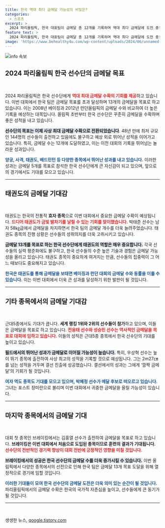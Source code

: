 ```yaml
---
title: 한국 역대 최다 금메달 가능성의 비밀은?
categories:
  - 스포츠
excerpt: >
  2024 파리올림픽, 한국 대표팀이 금메달 총 12개를 기록하며 역대 최다 금메달에 도전 중! 태권도, 근대5종 등에서 금빛 성과를 낼 가능성이 높다.
feature_text: >
  2024 파리올림픽, 한국 대표팀이 금메달 총 12개를 기록하며 역대 최다 금메달에 도전 중! 태권도, 근대5종 등에서 금빛 성과를 낼 가능성이 높다.
image: 'https://www.behealthy4u.com/wp-content/uploads/2024/06/unnamed-file.png'
---
```


<p><img src="https://www.behealthy4u.com/wp-content/uploads/2024/06/unnamed-file.png" alt="info 속보" /></p>

<h2 data-ke-size="size26">2024 파리올림픽 한국 선수단의 금메달 목표</h2>

<p data-ke-size="size16">&nbsp;</p>

<p>2024 파리올림픽은 한국 선수단에게 <b><span style="color: #ee2323;">역대 최대 금메달 수확의 기회를 제공</span></b>하고 있습니다. 이번 대회에서 한국 팀은 금메달 목표를 초과 달성하며 13개의 금메달을 목표로 하고 있습니다. 이는 2008년 베이징과 2012년 런던올림픽의 금메달 수와 비교하여 더 높은 기록을 예상하는 대목입니다. 올림픽 초반부터 한국 선수단은 꾸준히 금메달을 수확하며 좋은 성적을 내고 있습니다. </p>

<p><b><span style="background-color: #21538527;">선수단의 목표는 이제 사상 최대 금메달 수확으로 전환되었습니다</span></b>. 48년 만에 최저 규모인 144명의 선수들이 출전하고 있음에도 불구하고 예상 외로 뛰어난 성적을 이어가고 있습니다. 특히, 금메달 수는 12개에 도달하였고, 이는 이전 대회의 기록을 뛰어넘는 놀라운 성과입니다. </p>

<p><b><span style="color: #1a5490;">양궁, 사격, 태권도, 배드민턴 등 다양한 종목에서 뛰어난 성과를 내고 있습니다.</span></b> 이러한 성과는 금메달 5개를 목표로 참석한 한국 선수단에게 큰 자신감이 되고 있으며, 앞으로의 경기에서도 기대를 모으고 있습니다. </p>

<hr>

<h2 data-ke-size="size26">태권도의 금메달 기대감</h2>

<p data-ke-size="size16">&nbsp;</p>

<p>태권도는 한국의 전통적 <b>효자 종목</b>으로 이번 대회에서 중요한 금메달 수확이 예상됩니다. <b><span style="color: #ee2323;">드디어 태권도가 금빛 발차기를 날릴 수 있는 기회를 맞이했습니다.</span></b> 박태준 선수는 남자 58㎏급에서 금메달을 차지하면서 한국 팀의 금메달 개수를 더욱 늘려주었습니다. 태권도 종목의 진행 상황은 선수들의 성취의지를 더욱 고취시키고 있습니다. </p>

<p><b><span style="background-color: #21538527;">금메달 13개를 목표로 하는 한국 선수단에게 태권도의 역할은 매우 중요합니다.</span></b> 각국 선수들의 실력 평준화에도 불구하고, 한국 선수들의 수준 높은 기술과 경험은 금메달 가능성을 올리고 있습니다. 태권도 종목이 중요하게 여겨지는 만큼, 선수들의 집중력이 그 어느 때보다도 중요해지고 있습니다. </p>

<p><b><span style="color: #1a5490;">한국은 태권도를 통해 금메달을 보태면 베이징과 런던 대회의 금메달 수와 동률을 이룰 수 있습니다.</span></b> 이는 이번 대회에서 더욱 큰 성과를 달성하기 위한 발판이 될 것입니다.</p>

<hr>

<h2 data-ke-size="size26">기타 종목에서의 금메달 기대감</h2>

<p data-ke-size="size16">&nbsp;</p>

<p>근대5종에서도 기대가 큽니다. <b>세계 랭킹 1위와 2위의 선수들이 참가</b>하고 있으며, 이들은 금메달을 목표로 하고 있습니다. <b><span style="color: #ee2323;">전웅태 선수와 성승민 선수는 역사적인 금메달을 목표로 대회에 임하고 있습니다.</span></b> 이들의 성적은 근대5종 종목에서 한국 선수단의 기대를 높이고 있습니다.</p>

<p><b><span style="background-color: #21538527;">필드에서의 뛰어난 성과가 금메달로 이어질 가능성이 높습니다.</span></b> 특히, 우상혁 선수는 높이 뛰기 종목에 출전하여 사상 최고의 성적을 기록할 것으로 예상됩니다. 그는 2m27㎝를 넘는 성적을 거두며 결선 진출에 성공했습니다. 결선에서의 성과는 그에게 ‘깜짝 금메달’의 기회가 될 것입니다.</p>

<p><b><span style="color: #1a5490;">여자 역도 종목도 기대를 모으고 있으며, 박혜정 선수가 메달 후보로 떠오르고 있습니다.</span></b> 그녀는 포스트 장미란으로 불리며 이번 대회에서 귀중한 금메달을 올릴 가능성이 있습니다.</p>

<hr>

<h2 data-ke-size="size26">마지막 종목에서의 금메달 기대</h2>

<p data-ke-size="size16">&nbsp;</p>

<p>대회 첫 종목인 브레이킹에서는 김홍열 선수가 출전하여 금메달을 목표로 하고 있습니다. <b>브레이킹은 이번 대회에서 처음으로 도입된 종목이므로 훈련의 결과가 기대됩니다.</b> <b><span style="color: #ee2323;">선수단의 전반적인 경기력 향상이 대회 전반에 긍정적인 영향을 미칠 것입니다.</span></b> </p>

<p><b><span style="background-color: #21538527;">브레이킹에서의 성공은 한국 선수단의 금메달 수를 더욱 증가시킬 수 있습니다.</span></b> 이번 올림픽에서 다양한 종목에서의 선전으로 인해 한국 팀은 금메달 13개 목표 도달을 위해 열정적으로 경기에 임할 것입니다.</p>

<p><b><span style="color: #1a5490;">이러한 기대들이 모여 한국 선수단의 금메달 도전은 더욱 의미 있는 순간이 될 것입니다.</span></b> 파리올림픽에서의 금메달 수확은 한국의 국가적 자존심을 높이고, 선수들에게 큰 동기가 될 것입니다.</p>

<hr>

<p data-ke-size="size16">&nbsp;</p>
생생한 뉴스, <a href="https://qoogle.tistory.com" rel="dofollow">qoogle.tistory.com</a>


